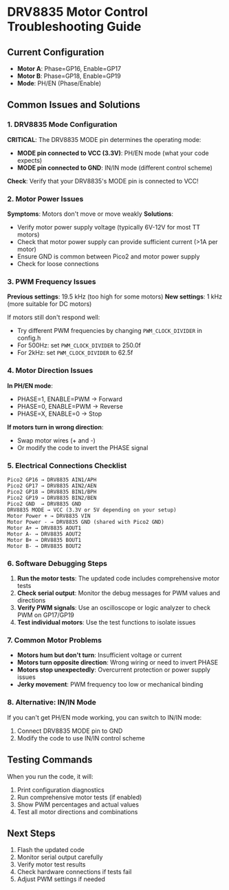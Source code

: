 # DRV8835 Motor Control Troubleshooting Guide

## Current Configuration
- **Motor A**: Phase=GP16, Enable=GP17
- **Motor B**: Phase=GP18, Enable=GP19
- **Mode**: PH/EN (Phase/Enable)

## Common Issues and Solutions

### 1. DRV8835 Mode Configuration
**CRITICAL**: The DRV8835 MODE pin determines the operating mode:
- **MODE pin connected to VCC (3.3V)**: PH/EN mode (what your code expects)
- **MODE pin connected to GND**: IN/IN mode (different control scheme)

**Check**: Verify that your DRV8835's MODE pin is connected to VCC!

### 2. Motor Power Issues
**Symptoms**: Motors don't move or move weakly
**Solutions**:
- Verify motor power supply voltage (typically 6V-12V for most TT motors)
- Check that motor power supply can provide sufficient current (>1A per motor)
- Ensure GND is common between Pico2 and motor power supply
- Check for loose connections

### 3. PWM Frequency Issues
**Previous settings**: 19.5 kHz (too high for some motors)
**New settings**: 1 kHz (more suitable for DC motors)

If motors still don't respond well:
- Try different PWM frequencies by changing `PWM_CLOCK_DIVIDER` in config.h
- For 500Hz: set `PWM_CLOCK_DIVIDER` to 250.0f
- For 2kHz: set `PWM_CLOCK_DIVIDER` to 62.5f

### 4. Motor Direction Issues
**In PH/EN mode**:
- PHASE=1, ENABLE=PWM → Forward
- PHASE=0, ENABLE=PWM → Reverse
- PHASE=X, ENABLE=0 → Stop

**If motors turn in wrong direction**:
- Swap motor wires (+ and -)
- Or modify the code to invert the PHASE signal

### 5. Electrical Connections Checklist
```
Pico2 GP16 → DRV8835 AIN1/APH
Pico2 GP17 → DRV8835 AIN2/AEN
Pico2 GP18 → DRV8835 BIN1/BPH  
Pico2 GP19 → DRV8835 BIN2/BEN
Pico2 GND  → DRV8835 GND
DRV8835 MODE → VCC (3.3V or 5V depending on your setup)
Motor Power + → DRV8835 VIN
Motor Power - → DRV8835 GND (shared with Pico2 GND)
Motor A+ → DRV8835 AOUT1
Motor A- → DRV8835 AOUT2
Motor B+ → DRV8835 BOUT1
Motor B- → DRV8835 BOUT2
```

### 6. Software Debugging Steps
1. **Run the motor tests**: The updated code includes comprehensive motor tests
2. **Check serial output**: Monitor the debug messages for PWM values and directions
3. **Verify PWM signals**: Use an oscilloscope or logic analyzer to check PWM on GP17/GP19
4. **Test individual motors**: Use the test functions to isolate issues

### 7. Common Motor Problems
- **Motors hum but don't turn**: Insufficient voltage or current
- **Motors turn opposite direction**: Wrong wiring or need to invert PHASE
- **Motors stop unexpectedly**: Overcurrent protection or power supply issues
- **Jerky movement**: PWM frequency too low or mechanical binding

### 8. Alternative: IN/IN Mode
If you can't get PH/EN mode working, you can switch to IN/IN mode:
1. Connect DRV8835 MODE pin to GND
2. Modify the code to use IN/IN control scheme

## Testing Commands
When you run the code, it will:
1. Print configuration diagnostics
2. Run comprehensive motor tests (if enabled)
3. Show PWM percentages and actual values
4. Test all motor directions and combinations

## Next Steps
1. Flash the updated code
2. Monitor serial output carefully
3. Verify motor test results
4. Check hardware connections if tests fail
5. Adjust PWM settings if needed 